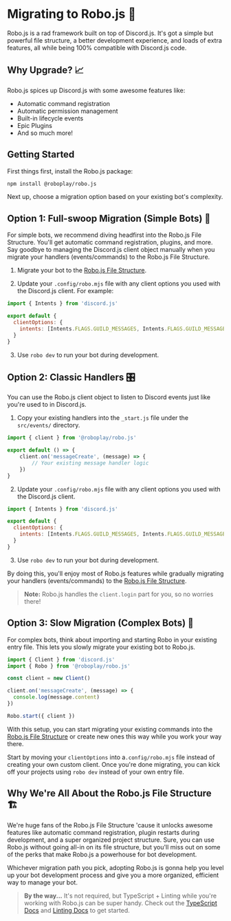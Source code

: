 # Migrating to Robo.js 🚀

Robo.js is a rad framework built on top of Discord.js. It's got a simple but powerful file structure, a better development experience, and loads of extra features, all while being 100% compatible with Discord.js code.

## Why Upgrade? 📈

Robo.js spices up Discord.js with some awesome features like:

- Automatic command registration
- Automatic permission management
- Built-in lifecycle events
- Epic Plugins
- And so much more!

## Getting Started

First things first, install the Robo.js package:

```bash
npm install @roboplay/robo.js
```

Next up, choose a migration option based on your existing bot's complexity.

## Option 1: Full-swoop Migration (Simple Bots) 🦅

For simple bots, we recommend diving headfirst into the Robo.js File Structure. You'll get automatic command registration, plugins, and more. Say goodbye to managing the Discord.js client object manually when you migrate your handlers (events/commands) to the Robo.js File Structure. 

1. Migrate your bot to the [Robo.js File Structure](/developing/overview).

2. Update your `.config/robo.mjs` file with any client options you used with the Discord.js client. For example:
```js
import { Intents } from 'discord.js'

export default {
  clientOptions: {
    intents: [Intents.FLAGS.GUILD_MESSAGES, Intents.FLAGS.GUILD_MESSAGE_REACTIONS]
  }
}
```

3. Use `robo dev` to run your bot during development.

## Option 2: Classic Handlers 🎛️

You can use the Robo.js client object to listen to Discord events just like you're used to in Discord.js. 

1. Copy your existing handlers into the `_start.js` file under the `src/events/` directory.

```js
import { client } from '@roboplay/robo.js'

export default () => {
	client.on('messageCreate', (message) => {
		// Your existing message handler logic
	})
}
```

2. Update your `.config/robo.mjs` file with any client options you used with the Discord.js client.
```js
import { Intents } from 'discord.js'

export default {
  clientOptions: {
    intents: [Intents.FLAGS.GUILD_MESSAGES, Intents.FLAGS.GUILD_MESSAGE_REACTIONS]
  }
}
```

3. Use `robo dev` to run your bot during development.

By doing this, you'll enjoy most of Robo.js features while gradually migrating your handlers (events/commands) to the [Robo.js File Structure](/developing/overview).

> **Note:** Robo.js handles the `client.login` part for you, so no worries there! 

## Option 3: Slow Migration (Complex Bots) 🚪

For complex bots, think about importing and starting Robo in your existing entry file. This lets you slowly migrate your existing bot to Robo.js.

```js
import { Client } from 'discord.js'
import { Robo } from '@roboplay/robo.js'

const client = new Client()

client.on('messageCreate', (message) => {
  console.log(message.content)
})

Robo.start({ client })
```

With this setup, you can start migrating your existing commands into the [Robo.js File Structure](/developing/overview) or create new ones this way while you work your way there. 

Start by moving your `clientOptions` into a`.config/robo.mjs` file instead of creating your own custom client. Once you're done migrating, you can kick off your projects using `robo dev` instead of your own entry file.

## Why We're All About the Robo.js File Structure 🏗️

We're huge fans of the Robo.js File Structure 'cause it unlocks awesome features like automatic command registration, plugin restarts during development, and a super organized project structure. Sure, you can use Robo.js without going all-in on its file structure, but you'll miss out on some of the perks that make Robo.js a powerhouse for bot development.

Whichever migration path you pick, adopting Robo.js is gonna help you level up your bot development process and give you a more organized, efficient way to manage your bot.

> **By the way...** It's not required, but TypeScript + Linting while you're working with Robo.js can be super handy. Check out the [TypeScript Docs](/developing/typescript) and [Linting Docs](/developing/linting) to get started.
